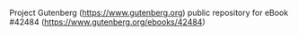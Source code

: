 Project Gutenberg (https://www.gutenberg.org) public repository for eBook #42484 (https://www.gutenberg.org/ebooks/42484)
